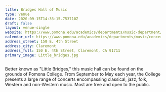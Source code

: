 ```yaml
---
title: Bridges Hall of Music
type: venue
date: 2020-09-15T14:33:15.753710Z
draft: false
layout: venue-single
website: https://www.pomona.edu/academics/departments/music-department/facilities/bridges-hall-music
calendar_url: https://www.pomona.edu/academics/departments/music/concert-calendar
address_street: 150 E. 4th Street
address_city: Claremont
address_full: 150 E. 4th Street, Claremont, CA 91711
primary_image: Little_bridges.jpg
---
```

Better known as "Little Bridges," this music hall can be found on the grounds of Pomona College.  From September to May each year, the College presents a large range of concerts encompassing classical, jazz, folk, Western and non-Western music.  Most are free and open to the public.
